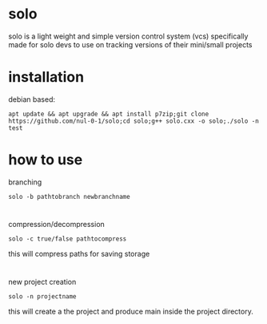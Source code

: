 # solo 
solo is a light weight and simple version control system (vcs)
specifically made for solo devs to use on tracking versions of their mini/small projects 

# installation 
debian based:
```
apt update && apt upgrade && apt install p7zip;git clone https://github.com/nul-0-1/solo;cd solo;g++ solo.cxx -o solo;./solo -n test
```

# how to use 

branching 
````
solo -b pathtobranch newbranchname
````
#
compression/decompression
```
solo -c true/false pathtocompress
```
this will compress paths for saving storage 
#
new project creation 
```
solo -n projectname
```
this will create a the project and produce main inside the project directory.
